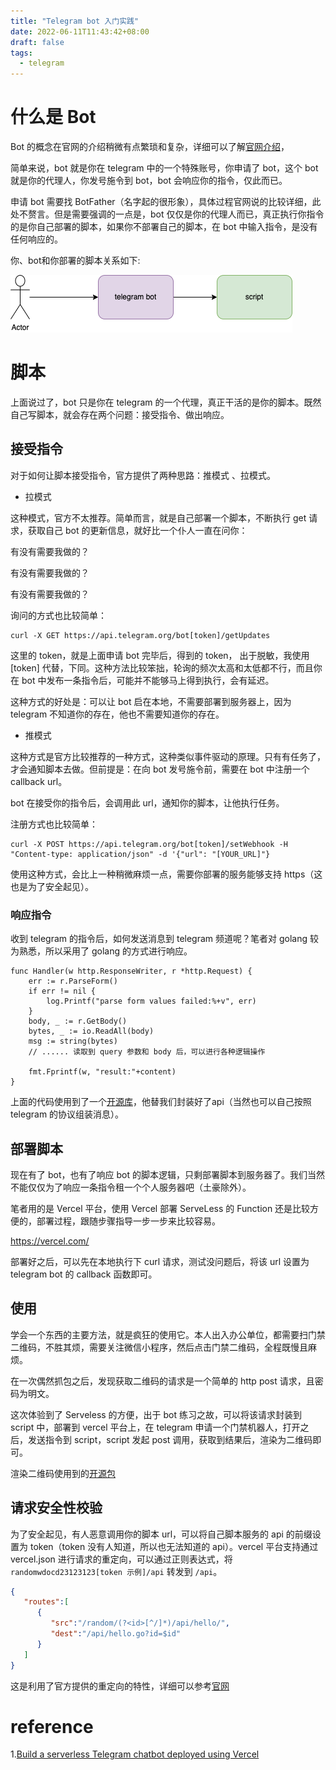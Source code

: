 ```yaml
---
title: "Telegram bot 入门实践"
date: 2022-06-11T11:43:42+08:00
draft: false
tags:
  - telegram
---
```



# 什么是 Bot

Bot 的概念在官网的介绍稍微有点繁琐和复杂，详细可以了解[官网介绍](https://core.telegram.org/bots)，

简单来说，bot 就是你在 telegram 中的一个特殊账号，你申请了 bot，这个 bot 就是你的代理人，你发号施令到 bot，bot 会响应你的指令，仅此而已。

申请 bot 需要找 BotFather（名字起的很形象），具体过程官网说的比较详细，此处不赘言。但是需要强调的一点是，bot 仅仅是你的代理人而已，真正执行你指令的是你自己部署的脚本，如果你不部署自己的脚本，在 bot 中输入指令，是没有任何响应的。

你、bot和你部署的脚本关系如下:

!["你、bot和你部署的脚本"](https://raw.githubusercontent.com/anriclee/diagramStorage/master/telegram.drawio.png)

# 脚本

上面说过了，bot 只是你在 telegram 的一个代理，真正干活的是你的脚本。既然自己写脚本，就会存在两个问题：接受指令、做出响应。

## 接受指令

对于如何让脚本接受指令，官方提供了两种思路：推模式 、拉模式。

- 拉模式

这种模式，官方不太推荐。简单而言，就是自己部署一个脚本，不断执行 get 请求，获取自己 bot 的更新信息，就好比一个仆人一直在问你：

有没有需要我做的？

有没有需要我做的？

有没有需要我做的？

询问的方式也比较简单：

```
curl -X GET https://api.telegram.org/bot[token]/getUpdates
```
这里的 token，就是上面申请 bot 完毕后，得到的 token， 出于脱敏，我使用 [token] 代替，下同。这种方法比较笨拙，轮询的频次太高和太低都不行，而且你在 bot 中发布一条指令后，可能并不能够马上得到执行，会有延迟。

这种方式的好处是：可以让 bot 启在本地，不需要部署到服务器上，因为 telegram 不知道你的存在，他也不需要知道你的存在。

- 推模式

这种方式是官方比较推荐的一种方式，这种类似事件驱动的原理。只有有任务了，才会通知脚本去做。但前提是：在向 bot 发号施令前，需要在 bot 中注册一个 callback url。

bot 在接受你的指令后，会调用此 url，通知你的脚本，让他执行任务。

注册方式也比较简单：

```
curl -X POST https://api.telegram.org/bot[token]/setWebhook -H "Content-type: application/json" -d '{"url": "[YOUR_URL]"}
```
使用这种方式，会比上一种稍微麻烦一点，需要你部署的服务能够支持 https（这也是为了安全起见）。


### 响应指令

收到 telegram 的指令后，如何发送消息到 telegram 频道呢？笔者对 golang 较为熟悉，所以采用了 golang 的方式进行响应。

```Golang
func Handler(w http.ResponseWriter, r *http.Request) {
	err := r.ParseForm()
	if err != nil {
		log.Printf("parse form values failed:%+v", err)
	}
	body, _ := r.GetBody()
	bytes, _ := io.ReadAll(body)
	msg := string(bytes)
	// ...... 读取到 query 参数和 body 后，可以进行各种逻辑操作

	fmt.Fprintf(w, "result:"+content)
}
```
上面的代码使用到了一个[开源库](https://github.com/go-telegram-bot-api/telegram-bot-api)，他替我们封装好了api（当然也可以自己按照 telegram 的协议组装消息）。


## 部署脚本

现在有了 bot，也有了响应 bot 的脚本逻辑，只剩部署脚本到服务器了。我们当然不能仅仅为了响应一条指令租一个个人服务器吧（土豪除外）。

笔者用的是 Vercel 平台，使用 Vercel 部署 ServeLess 的 Function 还是比较方便的，部署过程，跟随步骤指导一步一步来比较容易。

https://vercel.com/


部署好之后，可以先在本地执行下 curl 请求，测试没问题后，将该 url 设置为 telegram bot 的 callback 函数即可。

## 使用

学会一个东西的主要方法，就是疯狂的使用它。本人出入办公单位，都需要扫门禁二维码，不胜其烦，需要关注微信小程序，然后点击门禁二维码，全程既慢且麻烦。

在一次偶然抓包之后，发现获取二维码的请求是一个简单的 http post 请求，且密码为明文。

这次体验到了 Serveless 的方便，出于 bot 练习之故，可以将该请求封装到 script 中，部署到 vercel 平台上，在 telegram 申请一个门禁机器人，打开之后，发送指令到 script，script 发起 post 调用，获取到结果后，渲染为二维码即可。

渲染二维码使用到的[开源包](https://github.com/skip2/go-qrcode)


## 请求安全性校验

为了安全起见，有人恶意调用你的脚本 url，可以将自己脚本服务的 api 的前缀设置为 token（token 没有人知道，所以也无法知道的 api）。vercel 平台支持通过 vercel.json 进行请求的重定向，可以通过正则表达式，将 `randomwdocd23123123[token 示例]/api` 转发到 `/api`。

```Json
{
   "routes":[
      {
         "src":"/random/(?<id>[^/]*)/api/hello/",
         "dest":"/api/hello.go?id=$id"
      }
   ]
}
```

这是利用了官方提供的重定向的特性，详细可以参考[官网](https://vercel.com/docs/project-configuration#)

# reference

1.[Build a serverless Telegram chatbot deployed using Vercel](https://www.marclittlemore.com/serverless-telegram-chatbot-vercel/)